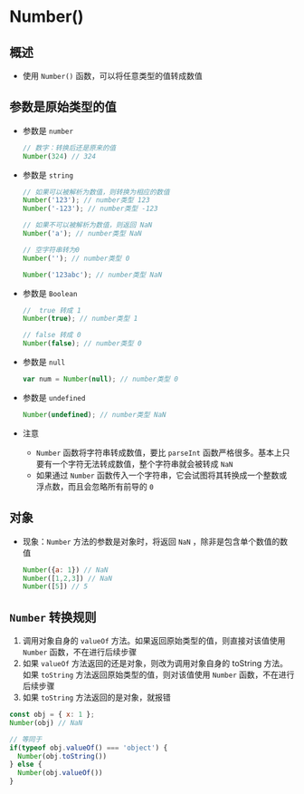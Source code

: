 # Number()

## 概述

+ 使用 `Number()` 函数，可以将任意类型的值转成数值

## 参数是原始类型的值

+ 参数是 `number`

  ```js
  // 数字：转换后还是原来的值
  Number(324) // 324
  ```

+ 参数是 `string`

  ```js
  // 如果可以被解析为数值，则转换为相应的数值
  Number('123'); // number类型 123
  Number('-123'); // number类型 -123

  // 如果不可以被解析为数值，则返回 NaN
  Number('a'); // number类型 NaN

  // 空字符串转为0
  Number(''); // number类型 0

  Number('123abc'); // number类型 NaN
  ```

+ 参数是 `Boolean`

  ```js
  //  true 转成 1
  Number(true); // number类型 1

  // false 转成 0
  Number(false); // number类型 0
  ```

+ 参数是 `null`

  ```js
  var num = Number(null); // number类型 0
  ```

+ 参数是 `undefined`

  ```js
  Number(undefined); // number类型 NaN
  ```

+ 注意

  + `Number` 函数将字符串转成数值，要比 `parseInt` 函数严格很多。基本上只要有一个字符无法转成数值，整个字符串就会被转成 `NaN`
  + 如果通过 `Number` 函数传入一个字符串，它会试图将其转换成一个整数或浮点数，而且会忽略所有前导的 `0`

## 对象

+ 现象：`Number` 方法的参数是对象时，将返回 `NaN` ，除非是包含单个数值的数值

  ```js
  Number({a: 1}) // NaN
  Number([1,2,3]) // NaN
  Number([5]) // 5
  ```

## `Number` 转换规则

1. 调用对象自身的 `valueOf` 方法。如果返回原始类型的值，则直接对该值使用 `Number` 函数，不在进行后续步骤
2. 如果 `valueOf` 方法返回的还是对象，则改为调用对象自身的 toString 方法。如果 `toString` 方法返回原始类型的值，则对该值使用 `Number` 函数，不在进行后续步骤
3. 如果 `toString` 方法返回的是对象，就报错

  ```js
  const obj = { x: 1 };
  Number(obj) // NaN

  // 等同于
  if(typeof obj.valueOf() === 'object') {
    Number(obj.toString())
  } else {
    Number(obj.valueOf())
  }
  ```
